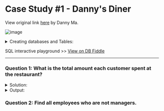 # Case Study #1 - Danny's Diner

View original link [here](https://8weeksqlchallenge.com/case-study-1/) by Danny Ma.

![image](https://github.com/veekool/8-Week-SQL-Challenge/assets/114795923/4a64c7c0-d44c-4e99-946b-3b45ffdc4a34)


<details><summary>Creating databases and Tables:</summary>

```sql
CREATE SCHEMA dannys_diner;
SET search_path = dannys_diner;

CREATE TABLE sales (
  "customer_id" VARCHAR(1),
  "order_date" DATE,
  "product_id" INTEGER
);

INSERT INTO sales
  ("customer_id", "order_date", "product_id")
VALUES
  ('A', '2021-01-01', '1'),
  ('A', '2021-01-01', '2'),
  ('A', '2021-01-07', '2'),
  ('A', '2021-01-10', '3'),
  ('A', '2021-01-11', '3'),
  ('A', '2021-01-11', '3'),
  ('B', '2021-01-01', '2'),
  ('B', '2021-01-02', '2'),
  ('B', '2021-01-04', '1'),
  ('B', '2021-01-11', '1'),
  ('B', '2021-01-16', '3'),
  ('B', '2021-02-01', '3'),
  ('C', '2021-01-01', '3'),
  ('C', '2021-01-01', '3'),
  ('C', '2021-01-07', '3');
 

CREATE TABLE menu (
  "product_id" INTEGER,
  "product_name" VARCHAR(5),
  "price" INTEGER
);

INSERT INTO menu
  ("product_id", "product_name", "price")
VALUES
  ('1', 'sushi', '10'),
  ('2', 'curry', '15'),
  ('3', 'ramen', '12');
  

CREATE TABLE members (
  "customer_id" VARCHAR(1),
  "join_date" DATE
);

INSERT INTO members
  ("customer_id", "join_date")
VALUES
  ('A', '2021-01-07'),
  ('B', '2021-01-09');

```
</details>

SQL interactive playground >> [View on DB Fiddle](https://www.db-fiddle.com/f/2rM8RAnq7h5LLDTzZiRWcd/138)

---

### Question 1: What is the total amount each customer spent at the restaurant?
<details><summary>Solution:</summary>
  
```sql
WITH sales_count AS (
	SELECT s.customer_id, m.product_name, COUNT(order_date) AS order_counts, SUM(m.price) AS total_amount
	FROM sales s
	INNER JOIN menu m ON s.product_id = m.product_id
	GROUP BY s.customer_id, m.product_name
	ORDER BY 1
)

SELECT customer_id, SUM(total_amount)
FROM sales_count
GROUP BY customer_id
```

</details>

<details><summary>Output:</summary>

  ![image](https://github.com/veekool/8-Week-SQL-Challenge/assets/114795923/6573f2c2-d040-4cd4-b1f2-6e0b1caa49c2)

</details>

### Question 2: Find all employees who are not managers.

